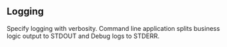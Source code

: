 ## Logging

Specify logging with verbosity. Command line application splits business
logic output to STDOUT and Debug logs to STDERR.
